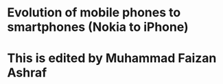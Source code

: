 # Evolution of mobile phones to smartphones (Nokia to iPhone)
# This is edited by Muhammad Faizan Ashraf
